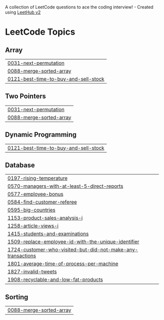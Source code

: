 A collection of LeetCode questions to ace the coding interview! - Created using [LeetHub v2](https://github.com/arunbhardwaj/LeetHub-2.0)
<!---LeetCode Topics Start-->
# LeetCode Topics
## Array
|  |
| ------- |
| [0031-next-permutation](https://github.com/iamowais7/Gfg-Leetcode/tree/master/0031-next-permutation) |
| [0088-merge-sorted-array](https://github.com/iamowais7/Gfg-Leetcode/tree/master/0088-merge-sorted-array) |
| [0121-best-time-to-buy-and-sell-stock](https://github.com/iamowais7/Gfg-Leetcode/tree/master/0121-best-time-to-buy-and-sell-stock) |
## Two Pointers
|  |
| ------- |
| [0031-next-permutation](https://github.com/iamowais7/Gfg-Leetcode/tree/master/0031-next-permutation) |
| [0088-merge-sorted-array](https://github.com/iamowais7/Gfg-Leetcode/tree/master/0088-merge-sorted-array) |
## Dynamic Programming
|  |
| ------- |
| [0121-best-time-to-buy-and-sell-stock](https://github.com/iamowais7/Gfg-Leetcode/tree/master/0121-best-time-to-buy-and-sell-stock) |
## Database
|  |
| ------- |
| [0197-rising-temperature](https://github.com/iamowais7/Gfg-Leetcode/tree/master/0197-rising-temperature) |
| [0570-managers-with-at-least-5-direct-reports](https://github.com/iamowais7/Gfg-Leetcode/tree/master/0570-managers-with-at-least-5-direct-reports) |
| [0577-employee-bonus](https://github.com/iamowais7/Gfg-Leetcode/tree/master/0577-employee-bonus) |
| [0584-find-customer-referee](https://github.com/iamowais7/Gfg-Leetcode/tree/master/0584-find-customer-referee) |
| [0595-big-countries](https://github.com/iamowais7/Gfg-Leetcode/tree/master/0595-big-countries) |
| [1153-product-sales-analysis-i](https://github.com/iamowais7/Gfg-Leetcode/tree/master/1153-product-sales-analysis-i) |
| [1258-article-views-i](https://github.com/iamowais7/Gfg-Leetcode/tree/master/1258-article-views-i) |
| [1415-students-and-examinations](https://github.com/iamowais7/Gfg-Leetcode/tree/master/1415-students-and-examinations) |
| [1509-replace-employee-id-with-the-unique-identifier](https://github.com/iamowais7/Gfg-Leetcode/tree/master/1509-replace-employee-id-with-the-unique-identifier) |
| [1724-customer-who-visited-but-did-not-make-any-transactions](https://github.com/iamowais7/Gfg-Leetcode/tree/master/1724-customer-who-visited-but-did-not-make-any-transactions) |
| [1801-average-time-of-process-per-machine](https://github.com/iamowais7/Gfg-Leetcode/tree/master/1801-average-time-of-process-per-machine) |
| [1827-invalid-tweets](https://github.com/iamowais7/Gfg-Leetcode/tree/master/1827-invalid-tweets) |
| [1908-recyclable-and-low-fat-products](https://github.com/iamowais7/Gfg-Leetcode/tree/master/1908-recyclable-and-low-fat-products) |
## Sorting
|  |
| ------- |
| [0088-merge-sorted-array](https://github.com/iamowais7/Gfg-Leetcode/tree/master/0088-merge-sorted-array) |
<!---LeetCode Topics End-->